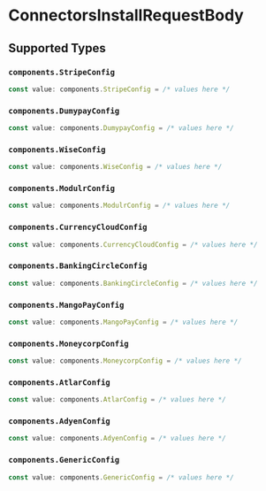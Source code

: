# ConnectorsInstallRequestBody


## Supported Types

### `components.StripeConfig`

```typescript
const value: components.StripeConfig = /* values here */
```

### `components.DumypayConfig`

```typescript
const value: components.DumypayConfig = /* values here */
```

### `components.WiseConfig`

```typescript
const value: components.WiseConfig = /* values here */
```

### `components.ModulrConfig`

```typescript
const value: components.ModulrConfig = /* values here */
```

### `components.CurrencyCloudConfig`

```typescript
const value: components.CurrencyCloudConfig = /* values here */
```

### `components.BankingCircleConfig`

```typescript
const value: components.BankingCircleConfig = /* values here */
```

### `components.MangoPayConfig`

```typescript
const value: components.MangoPayConfig = /* values here */
```

### `components.MoneycorpConfig`

```typescript
const value: components.MoneycorpConfig = /* values here */
```

### `components.AtlarConfig`

```typescript
const value: components.AtlarConfig = /* values here */
```

### `components.AdyenConfig`

```typescript
const value: components.AdyenConfig = /* values here */
```

### `components.GenericConfig`

```typescript
const value: components.GenericConfig = /* values here */
```

